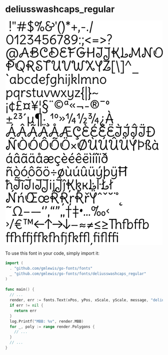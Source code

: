 # deliusswashcaps_regular

![deliusswashcaps_regular](deliusswashcaps_regular.png)

To use this font in your code, simply import it:

```go
import (
  . "github.com/gmlewis/go-fonts/fonts"
  _ "github.com/gmlewis/go-fonts/fonts/deliusswashcaps_regular"
)

func main() {
  // ...
  render, err := fonts.Text(xPos, yPos, xScale, yScale, message, "deliusswashcaps_regular", Center)
  if err != nil {
    return err
  }
  log.Printf("MBB: %v", render.MBB)
  for _, poly := range render.Polygons {
    // ...
  }
  // ...
}
```
